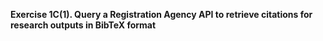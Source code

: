 **Exercise 1C(1). Query a Registration Agency API to retrieve citations for research outputs in BibTeX format**